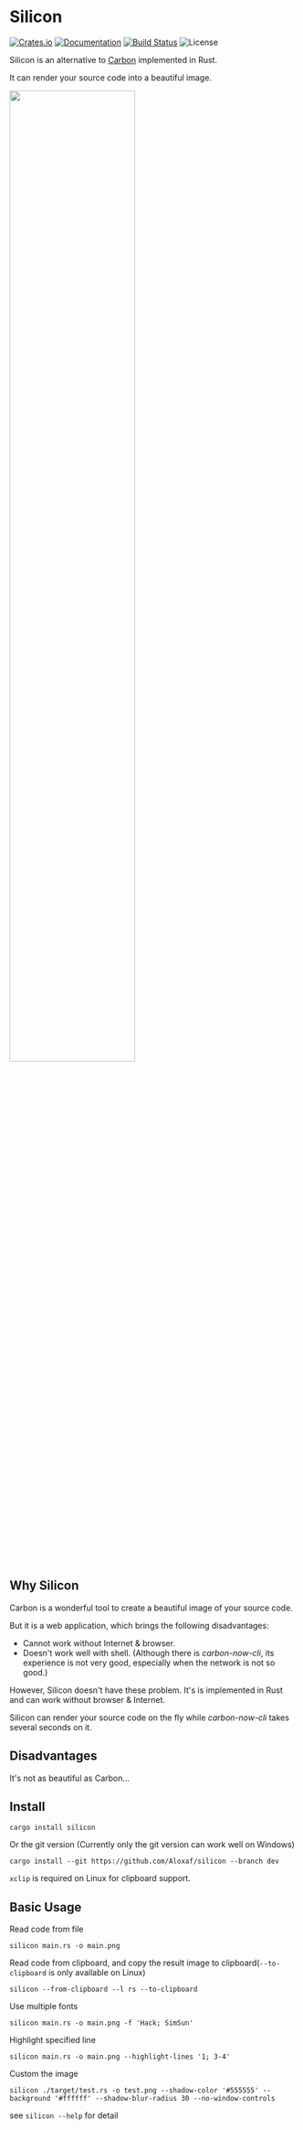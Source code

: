 # Silicon

[![Crates.io](https://img.shields.io/crates/v/silicon.svg)](https://crates.io/crates/silicon)
[![Documentation](https://docs.rs/silicon/badge.svg)](https://docs.rs/silicon)
[![Build Status](https://travis-ci.org/Aloxaf/silicon.svg?branch=master)](https://travis-ci.org/Aloxaf/silicon)
![License](https://img.shields.io/crates/l/silicon.svg)

Silicon is an alternative to [Carbon](https://github.com/dawnlabs/carbon) implemented in Rust.

It can render your source code into a beautiful image.

<img width="66%" src="http://storage.aloxaf.cn/silicon.png?v=1">

## Why Silicon

Carbon is a wonderful tool to create a beautiful image of your source code.

But it is a web application, which brings the following disadvantages:
 - Cannot work without Internet & browser.
 - Doesn't work well with shell. (Although there is _carbon-now-cli_, its experience is not very good, especially when the network is not so good.)

However, Silicon doesn't have these problem.
It's is implemented in Rust and can work without browser & Internet.

Silicon can render your source code on the fly while _carbon-now-cli_ takes several seconds on it.

## Disadvantages

It's not as beautiful as Carbon...

## Install

```
cargo install silicon
```

Or the git version (Currently only the git version can work well on Windows)

```
cargo install --git https://github.com/Aloxaf/silicon --branch dev
```

`xclip` is required on Linux for clipboard support.

## Basic Usage

Read code from file

```
silicon main.rs -o main.png 
```

Read code from clipboard, and copy the result image to clipboard(`--to-clipboard` is only available on Linux)

```
silicon --from-clipboard --l rs --to-clipboard
```

Use multiple fonts

```
silicon main.rs -o main.png -f 'Hack; SimSun'
```

Highlight specified line

```
silicon main.rs -o main.png --highlight-lines '1; 3-4'
```

Custom the image

```
silicon ./target/test.rs -o test.png --shadow-color '#555555' --background '#ffffff' --shadow-blur-radius 30 --no-window-controls
```

see `silicon --help` for detail
